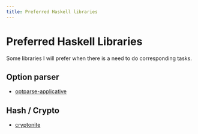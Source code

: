```yaml
---
title: Preferred Haskell libraries 
---
```


# Preferred Haskell Libraries

Some libraries I will prefer when there is a need to do corresponding tasks. 

## Option parser

* [optparse-applicative](https://hackage.haskell.org/package/optparse-applicative)

## Hash / Crypto

* [cryptonite](http://hackage.haskell.org/package/cryptonite)
